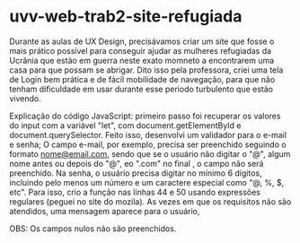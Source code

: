 # uvv-web-trab2-site-refugiada
Durante as aulas de UX Design, precisávamos criar um site que fosse o mais prático possível para  conseguir ajudar as mulheres refugiadas da Ucrânia que estão em guerra neste exato momneto a encontrarem uma casa para  que possam se abrigar. Dito isso pela professora, criei uma tela de Login  bem prática e de fácil mobilidade de navegação, para que não tenham dificuldade em usar durante esse periodo turbulento que estão vivendo.

Explicação do código JavaScript: primeiro passo foi recuperar os valores do input com a variável "let", com document.getElementById e document.querySelector. Feito isso, desenvolvi um validador para o e-mail e senha; O campo e-mail, por exemplo, precisa ser preenchido seguindo o formato nome@email.com, sendo que se o usuário não digitar o "@", algum nome antes ou depois do "@", eo ".com" no final , o campo não será preenchido. Na senha, o usuário precisa digitar no mínimo 6 dígitos, incluindo pelo menos um número e um caractere especial como "@, %, $, etc". Para isso, crio a função nas linhas 44 e 50 usando expressões regulares (peguei no site do mozila). As vezes em que os requisitos não são atendidos, uma mensagem aparece para o usuário,

OBS: Os campos nulos não são preenchidos.
